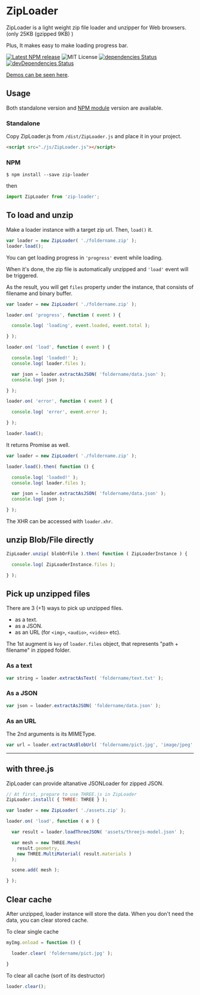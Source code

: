 # ZipLoader

ZipLoader is a light weight zip file loader and unzipper for Web browsers.
(only 25KB (gzipped 9KB) )

Plus, It makes easy to make loading progress bar.

[![Latest NPM release](https://img.shields.io/npm/v/zip-loader.svg)](https://www.npmjs.com/package/zip-loader)
![MIT License](https://img.shields.io/npm/l/zip-loader.svg)
[![dependencies Status](https://david-dm.org/yomotsu/ZipLoader/status.svg)](https://david-dm.org/yomotsu/ZipLoader)
[![devDependencies Status](https://david-dm.org/yomotsu/ZipLoader/dev-status.svg)](https://david-dm.org/yomotsu/ZipLoader?type=dev)

[Demos can be seen here](https://yomotsu.github.io/ZipLoader/examples/).

## Usage

Both standalone version and [NPM module](https://www.npmjs.com/package/zip-loader) version are available.

### Standalone

Copy ZipLoader.js from `/dist/ZipLoader.js` and place it in your project.
```html
<script src="./js/ZipLoader.js"></script>
```

### NPM
```
$ npm install --save zip-loader
```

then
```javascript
import ZipLoader from 'zip-loader';
```

## To load and unzip

Make a loader instance with a target zip url. Then, `load()` it.

```javascript
var loader = new ZipLoader( './foldername.zip' );
loader.load();
```

You can get loading progress in `'progress'` event while loading.

When it's done, the zip file is automatically unzipped and `'load'` event will be triggered.

As the result, you will get `files` property under the instance, that consists of filename and binary buffer.

```javascript
var loader = new ZipLoader( './foldername.zip' );

loader.on( 'progress', function ( event ) {

  console.log( 'loading', event.loaded, event.total );

} );

loader.on( 'load', function ( event ) {

  console.log( 'loaded!' );
  console.log( loader.files );

  var json = loader.extractAsJSON( 'foldername/data.json' );
  console.log( json );

} );

loader.on( 'error', function ( event ) {

  console.log( 'error', event.error );

} );

loader.load();
```

It returns Promise as well.

```javascript
var loader = new ZipLoader( './foldername.zip' );

loader.load().then( function () {

  console.log( 'loaded!' );
  console.log( loader.files );

  var json = loader.extractAsJSON( 'foldername/data.json' );
  console.log( json );

} );
```

The XHR can be accessed with `loader.xhr`.

## unzip Blob/File directly

```javascript
ZipLoader.unzip( blobOrFile ).then( function ( ZipLoaderInstance ) {

  console.log( ZipLoaderInstance.files );

} );
```

## Pick up unzipped files

There are 3 (+1) ways to pick up unzipped files.

- as a text.
- as a JSON.
- as an URL (for `<img>`, `<audio>`, `<video>` etc).

The 1st augment is `key` of `loader.files` object, that represents "path + filename" in zipped folder.

### As a text

```javascript
var string = loader.extractAsText( 'foldername/text.txt' );
```

### As a JSON
```javascript
var json = loader.extractAsJSON( 'foldername/data.json' );
```

### As an URL

The 2nd arguments is its MIMEType.

```javascript
var url = loader.extractAsBlobUrl( 'foldername/pict.jpg', 'image/jpeg' );
```

---

## with three.js

ZipLoader can provide altanative JSONLoader for zipped JSON.

```javascript
// At first, prepare to use THREE.js in ZipLoader
ZipLoader.install( { THREE: THREE } );

var loader = new ZipLoader( './assets.zip' );

loader.on( 'load', function ( e ) {

  var result = loader.loadThreeJSON( 'assets/threejs-model.json' );

  var mesh = new THREE.Mesh(
    result.geometry,
    new THREE.MultiMaterial( result.materials )
  );

  scene.add( mesh );

} );
```


## Clear cache

After unzipped, loader instance will store the data.
When you don't need the data, you can clear stored cache.

To clear single cache
```javascript
myImg.onload = function () {

  loader.clear( 'foldername/pict.jpg' );

}
```

To clear all cache (sort of its destructor)
```javascript
loader.clear();
```
